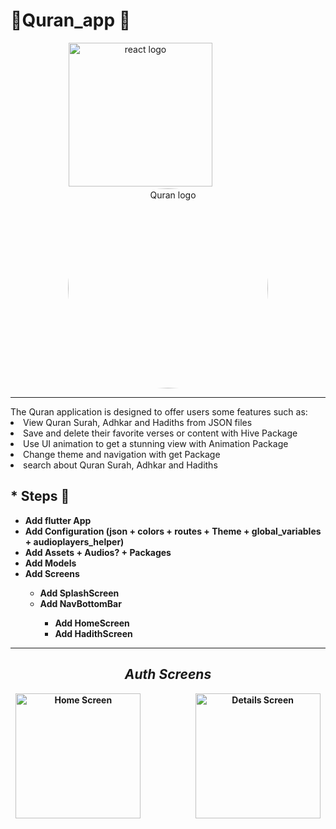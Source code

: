 # 🔹Quran_app 📖

<div align="center">
    <img src="https://user-images.githubusercontent.com/114832629/230302399-5d8f34e7-bfc5-4597-8fff-6293044f47bd.png" alt="react logo" width=230> 
    &emsp;&emsp;&emsp;&emsp;&emsp;&emsp;
    <img src="https://github.com/AyaAbdElmoneim158/Quran_app/assets/114832629/b287b630-1014-48f1-b15c-584fa9b2059e" alt="Quran logo" width="320px" height="auto" style="border-radius:50%"> 
</div>

<hr>
The Quran application is designed to offer users some features such as:

<li>View Quran Surah, Adhkar and Hadiths from JSON files
<li>Save and delete their favorite verses or content with Hive Package
<li>Use UI animation to get a stunning view with Animation Package
<li>Change theme and navigation with get Package
<li>search about Quran Surah, Adhkar and Hadiths

## \* Steps 🐾

- <b> Add flutter App
- <b> Add Configuration (json + colors + routes + Theme + global_variables + audioplayers_helper)
- <b> Add Assets + Audios? + Packages
- <b> Add Models
- <b> Add Screens
  - <b> Add SplashScreen
  - <b> Add NavBottomBar
    - Add HomeScreen
    - Add HadithScreen

<hr>
<h2 align="center"> <em>Auth Screens</em></h2>
  <div align="center">
         <img src="" title="Home Screen" width="200px" height="auto" >&emsp;&emsp;&emsp;&emsp;&emsp;&emsp;
         <img src="" title="Details Screen" width="200px" height="auto"> 
  </div>
